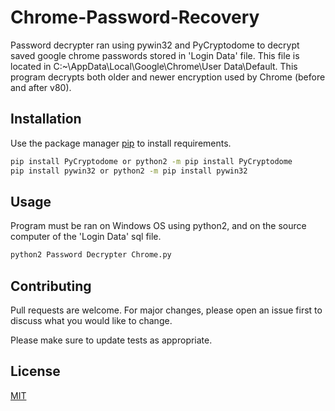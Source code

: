 # Chrome-Password-Recovery
Password decrypter ran using pywin32 and PyCryptodome to decrypt saved google chrome passwords stored in 'Login Data' file.
This file is located in C:\~\AppData\Local\Google\Chrome\User Data\Default.
This program decrypts both older and newer encryption used by Chrome (before and after v80).

## Installation

Use the package manager [pip](https://pip.pypa.io/en/stable/) to install requirements.

```bash
pip install PyCryptodome or python2 -m pip install PyCryptodome
pip install pywin32 or python2 -m pip install pywin32
```

## Usage
  Program must be ran on Windows OS using python2, and on the source computer of the 'Login Data' sql file. 
```python
python2 Password Decrypter Chrome.py
```

## Contributing
Pull requests are welcome. For major changes, please open an issue first to discuss what you would like to change.

Please make sure to update tests as appropriate.

## License
[MIT](https://choosealicense.com/licenses/mit/)
